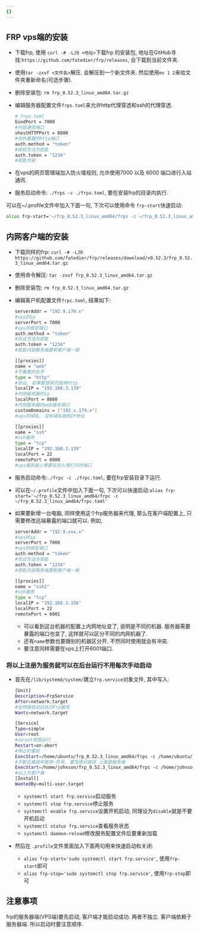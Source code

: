 ```yaml
---
{}
---
```

## FRP vps端的安装

- 下载frp, 使用 `curl -# -LJO <地址>`下载frp 的安装包, 地址在GitHub寻找:`https://github.com/fatedier/frp/releases`, 会下载到当前文件夹.
- 使用`tar -zxvf <文件名>`解压. 会解压到一个新文件夹. 然后使用`mv 1 2`来给文件夹重新命名(可选步骤).
- 删除安装包: `rm frp_0.52.3_linux_amd64.tar.gz`
- 编辑服务器配置文件`frps.toml`来允许http代理穿透和ssh的代理穿透.
  
    ```bash
    # frps.toml
    bindPort = 7000
    #内部通信端口
    vhostHTTPPort = 8080
    #向外暴露的http端口
    auth.method = "token"
    #授权方法为密匙
    auth.token = "1234"
    #密匙内容
    ```
    
- 在vps的网页管理端加入防火墙规则, 允许使用7000 以及 6000 端口进行入站通讯.
- 服务启动命令: `./frps -c ./frps.toml`, 要在安装frp的目录内执行.

可以在~/.profile文件中加入下面一句, 下次可以使用命令 `frp-start`快速启动:

```bash
alias frp-start='~/frp_0.52.3_linux_amd64/frps -c ~/frp_0.52.3_linux_amd64/frps.toml'
```

## 内网客户端的安装

- 下载同样的frp: `curl -# -LJO https://github.com/fatedier/frp/releases/download/v0.52.3/frp_0.52.3_linux_amd64.tar.gz`
- 使用命令解压: `tar -zxvf frp_0.52.3_linux_amd64.tar.gz`
- 删除安装包: `rm frp_0.52.3_linux_amd64.tar.gz`
- 编辑客户机配置文件`frpc.toml`, 结果如下:
  
    ```bash
    serverAddr = "192.9.179.x"
    #vps的ip
    serverPort = 7000
    #vps的绑定端口
    auth.method = "token"
    #验证方法为密匙
    auth.token = "1234"
    #密匙内容服务端要和客户端一致
    
    [[proxies]]
    name = "web"
    #不重要的名字
    type = "http"
    #协议, 如果要放网页就用http
    localIP = "192.168.3.139"
    #内网服务器的ip
    localPort = 8080
    #内网服务器的web服务端口
    customDomains = ["192.x.179.x"]
    #vps的域名, 没有域名就用IP地址
    
    [[proxies]]
    name = "ssh"
    #ssh服务
    type = "tcp"
    localIP = "192.168.3.139"
    localPort = 22
    remotePort = 6000
    #vps服务器上需要在防火墙打开的端口
    ```
    
- 服务启动命令:`./frpc -c ./frpc.toml`, 要在frp安装目录下运行.
- 可以在`~/.profile`文件中加入下面一句, 下次可以快速启动:`alias frp-start='~/frp_0.52.3_linux_amd64/frpc -c ~/frp_0.52.3_linux_amd64/frpc.toml'`
- 如果要新增一台电脑, 同样使用这个frp服务器来代理, 那么在客户端配置上, 只需要修改远端暴露的端口就可以. 例如,
  
    ```bash
    serverAddr = "192.9.xxx.x"
    #vps的ip
    serverPort = 7000
    #vps的绑定端口
    auth.method = "token"
    #验证方法为密匙
    auth.token = "1234"
    #密匙内容服务端要和客户端一致
    
    [[proxies]]
    name = "ssh2"
    #ssh服务
    type = "tcp"
    localIP = "192.168.3.156"
    localPort = 22
    remotePort = 6001
    ```
    
    - 可以看到这台机器的配置上内网地址变了, 说明是不同的机器. 服务器需要暴露的端口也变了, 这样就可以区分不同的内网机器了.
    - 还有`name`参数也要跟别的机器区分开, 不然同时使用就会有冲突.
    - 要注意同样需要在vps上打开6001端口.

### 将以上注册为服务就可以在后台运行不用每次手动启动

- 首先在`/lib/systemd/system/`建立`frp.service`对象文件, 其中写入:
  
    ```bash
    [Unit]
    Description=FrpService
    After=network.target
    #在网络启动后执行Frp服务
    Wants=network.target
    
    [Service]
    Type=simple
    User=root
    #以root权限运行
    Restart=on-abort
    #停止时重启
    ExecStart=/home/ubuntu/frp_0.52.3_linux_amd64/frps -c /home/ubuntu/frp_0.52.3_linux_amd64/frps.toml
    #不能在路径中使用~符号, 要写绝对路径 上面是服务端
    ExecStart=/home/johnson/frp_0.52.3_linux_amd64/frpc -c /home/johnson/frp_0.52.3_linux_amd64/frpc.toml
    #以上为客户端
    [Install]
    WantedBy=multi-user.target
    ```
    
    - `systemctl start frp.service`启动服务
    - `systemctl stop frp.service`停止服务
    - `systemctl enable frp.service`设置开机启动, 同理设为`disable`就是不要开机启动
    - `systemctl status frp.service`查看服务状态
    - `systemctl daemon-reload`修改服务配置文件后要重新加载
- 然后在 `.profile`文件里面加入下面两句用来快速启动和关闭:

    - `alias frp-start='sudo systemctl start frp.service'`, 使用`frp-start`即可
    - `alias frp-stop='sudo systemctl stop frp.service'`, 使用`frp-stop`即可

## 注意事项

frp的服务器端(VPS端)要先启动, 客户端才能启动成功. 两者不独立. 客户端依赖于服务器端. 所以启动时要注意顺序.